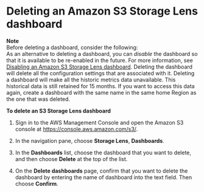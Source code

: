 # Deleting an Amazon S3 Storage Lens dashboard<a name="storage_lens_console_deleting"></a>

**Note**  
 Before deleting a dashboard, consider the following:  
As an alternative to deleting a dashboard, you can *disable* the dashboard so that it is available to be re\-enabled in the future\. For more information, see [Disabling an Amazon S3 Storage Lens dashboard](storage_lens_console_disabling.md)\.
Deleting the dashboard will delete all the configuration settings that are associated with it\.
Deleting a dashboard will make all the historic metrics data unavailable\. This historical data is still retained for 15 months\. If you want to access this data again, create a dashboard with the same name in the same home Region as the one that was deleted\. 

**To delete an S3 Storage Lens dashboard**

1. Sign in to the AWS Management Console and open the Amazon S3 console at [https://console\.aws\.amazon\.com/s3/](https://console.aws.amazon.com/s3/)\.

1. In the navigation pane, choose **Storage Lens**, **Dashboards**\.

1. In the **Dashboards** list, choose the dashboard that you want to delete, and then choose **Delete** at the top of the list\.

1. On the **Delete dashboards** page, confirm that you want to delete the dashboard by entering the name of dashboard into the text field\. Then choose **Confirm**\. 